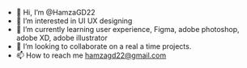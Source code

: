- 👋 Hi, I’m @HamzaGD22
- 👀 I’m interested in UI UX designing
- 🌱 I’m currently learning user experience, Figma, adobe photoshop, adobe XD, adobe illustrator
- 💞️ I’m looking to collaborate on a real a time projects.
- 📫 How to reach me hamzagd22@gmail.com

<!---
HamzaGD22/HamzaGD22 is a ✨ special ✨ repository because its `README.md` (this file) appears on your GitHub profile.
You can click the Preview link to take a look at your changes.
--->

